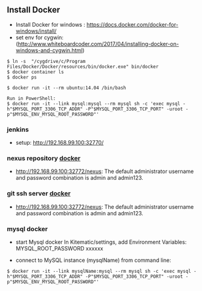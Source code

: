 ## Install Docker
- Install Docker for windows : https://docs.docker.com/docker-for-windows/install/
- set env for cygwin:(http://www.whiteboardcoder.com/2017/04/installing-docker-on-windows-and-cygwin.html)
```
$ ln -s  "/cygdrive/c/Program Files/Docker/Docker/resources/bin/docker.exe" bin/docker
$ docker container ls
$ docker ps

$ docker run -it --rm ubuntu:14.04 /bin/bash

Run in PowerShell:
$ docker run -it --link mysql:mysql --rm mysql sh -c 'exec mysql -h"$MYSQL_PORT_3306_TCP_ADDR" -P"$MYSQL_PORT_3306_TCP_PORT" -uroot -p"$MYSQL_ENV_MYSQL_ROOT_PASSWORD"'
```

### jenkins
- setup: http://192.168.99.100:32770/

### nexus repository [docker](https://github.com/sonatype/docker-nexus)
- http://192.168.99.100:32772/nexus:  The default administrator username and password combination is admin and admin123.

### git ssh server [docker](https://github.com/sonatype/docker-nexus)
- http://192.168.99.100:32772/nexus:  The default administrator username and password combination is admin and admin123.

### mysql docker
- start Mysql docker
In Kitematic/settings, add Environment Variables:
MYSQL_ROOT_PASSWORD xxxxxx

- connect to MySQL instance (mysqlName) from command line:
```
$ docker run -it --link mysqlName:mysql --rm mysql sh -c 'exec mysql -h"$MYSQL_PORT_3306_TCP_ADDR" -P"$MYSQL_PORT_3306_TCP_PORT" -uroot -p"$MYSQL_ENV_MYSQL_ROOT_PASSWORD"'
```
